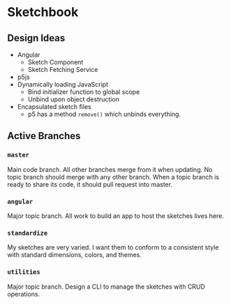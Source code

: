 # Sketchbook

## Design Ideas

- Angular
  - Sketch Component
  - Sketch Fetching Service
- p5js
- Dynamically loading JavaScript
  - Bind initializer function to global scope
  - Unbind upon object destruction
- Encapsulated sketch files
  - p5 has a method `remove()` which unbinds everything.

## Active Branches

### `master`

Main code branch. All other branches merge from it when updating. No topic branch should merge with any other branch. When a topic branch is ready to share its code, it should pull request into master.

### `angular`

Major topic branch. All work to build an app to host the sketches lives here.

### `standardize`

My sketches are very varied. I want them to conform to a consistent style with standard dimensions, colors, and themes.

### `utilities`

Major topic branch. Design a CLI to manage the sketches with CRUD operations.
